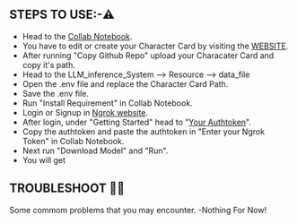## STEPS TO USE:-⚠️
- Head to the [Collab Notebook](https://colab.research.google.com/github/TumblerWarren/LLM_Inference_System/blob/master/Resource/collab_code/LLM_INFERENCE_COLLAB.ipynb).
- You have to edit or create your Character Card by visiting the [WEBSITE](https://tumblerwarren.github.io/Character_Card_Editor/main%20webpage.html).
- After running "Copy Github Repo" upload your Characater Card and copy it's path.
- Head to the LLM_inference_System --> Resource --> data_file
- Open the .env file and replace the Character Card Path.
- Save the .env file.
- Run "Install Requirement" in Collab Notebook.
- Login or Signup in [Ngrok website](https://ngrok.com/).
- After login, under "Getting Started" head to "[Your Authtoken](https://dashboard.ngrok.com/get-started/your-authtoken)".
- Copy the authtoken and paste the authtoken in "Enter your Ngrok Token" in Collab Notebook.
- Next run "Download Model" and "Run".
- You will get 

## TROUBLESHOOT 😵‍💫
Some commom problems that you may encounter.
-Nothing For Now!
